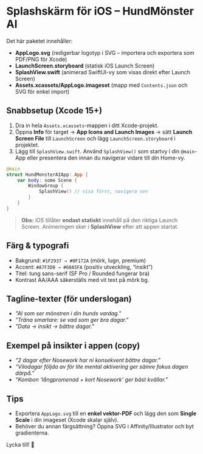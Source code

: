 # Splashskärm för iOS – HundMönster AI

Det här paketet innehåller:
- **AppLogo.svg** (redigerbar logotyp i SVG – importera och exportera som PDF/PNG för Xcode)
- **LaunchScreen.storyboard** (statisk iOS Launch Screen)
- **SplashView.swift** (animerad SwiftUI-vy som visas direkt efter Launch Screen)
- **Assets.xcassets/AppLogo.imageset** (mapp med `Contents.json` och SVG för enkel import)

## Snabbsetup (Xcode 15+)
1. Dra in hela `Assets.xcassets`-mappen i ditt Xcode-projekt.
2. Öppna **Info** för target → **App Icons and Launch Images** → sätt **Launch Screen File** till `LaunchScreen` och lägg `LaunchScreen.storyboard` i projektet.
3. Lägg till `SplashView.swift`. Använd `SplashView()` som startvy i din `@main`-App eller presentera den innan du navigerar vidare till din Home-vy.

```swift
@main
struct HundMonsterAIApp: App {
    var body: some Scene {
        WindowGroup {
            SplashView() // visa först, navigera sen
        }
    }
}
```

> **Obs:** iOS tillåter **endast statiskt** innehåll på den riktiga Launch Screen. Animeringen sker i **SplashView** efter att appen startat.

## Färg & typografi
- Bakgrund: `#1F2937 → #0F172A` (mörk, lugn, premium)
- Accent: `#A7F3D0 → #60A5FA` (positiv utveckling, “insikt”)
- Titel: tung sans-serif (SF Pro / Rounded fungerar bra)
- Kontrast AA/AAA säkerställs med vit text på mörk bg.

## Tagline-texter (för underslogan)
- *"AI som ser mönstren i din hunds vardag."*
- *"Träna smartare: se vad som ger bra dagar."*
- *"Data → insikt → bättre dagar."*

## Exempel på insikter i appen (copy)
- *“2 dagar efter Nosework har ni konsekvent bättre dagar.”*
- *“Vilodagar följda av för lite mental aktivering ger sämre fokus dagen därpå.”*
- *“Kombon ‘långpromenad + kort Nosework’ ger bäst kvällar.”*

## Tips
- Exportera `AppLogo.svg` till en **enkel vektor-PDF** och lägg den som **Single Scale** i din imageset (Xcode skalar själv).
- Behöver du annan färgsättning? Öppna SVG i Affinity/Illustrator och byt gradienterna.

Lycka till! 🐾
